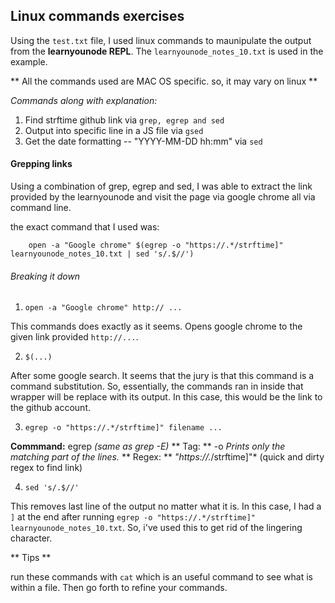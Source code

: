 ## Linux commands exercises 

Using the `test.txt` file, I used linux commands to maunipulate the output from the **learnyounode REPL**. The `learnyounode_notes_10.txt` is used in the example. 

** All the commands used are MAC OS specific. so, it may vary on linux ** 

*Commands along with explanation:*

1. Find strftime github link via `grep, egrep and sed` 
2. Output into specific line in a JS file via `gsed` 
3. Get the date formatting  -- "YYYY-MM-DD hh:mm" via `sed`


#### Grepping links

Using a combination of grep, egrep and sed, I was able to extract the link provided by the learnyounode and visit the page via google chrome all via command line. 

the exact command that I used was: 
```
    open -a "Google chrome" $(egrep -o "https://.*/strftime]" learnyounode_notes_10.txt | sed 's/.$//')
```

###### Breaking it down


1.  `open -a "Google chrome" http:// ...`

This commands does exactly as it seems. Opens google chrome to the given link provided `http://...`. 


2. `$(...)`

After some google search. It seems that the jury is that this command is a command substitution. 
So, essentially, the commands ran in inside that wrapper will be replace with its output. In this case, this would be the link to the github account. 

3. `egrep -o "https://.*/strftime]" filename ...`

**Commmand:** egrep  *(same as grep -E)*
** Tag: ** -o  *Prints only the matching part of the lines.*
** Regex: ** *"https://.*/strftime]"* (quick and dirty regex to find link)

4. `sed 's/.$//'` 

This removes last line of the output no matter what it is. In this case, I had a `]` at the end after running 
`egrep -o "https://.*/strftime]" learnyounode_notes_10.txt`. So, i've used this to get rid of the lingering character. 

** Tips **

run these commands with `cat` which is an useful command to see what is within a file. Then go forth to refine your commands. 



